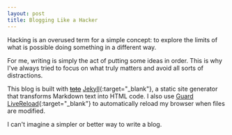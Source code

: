 ```yaml
---
layout: post
title: Blogging Like a Hacker
---
```


Hacking is an overused term for a simple concept: to explore the limits of what is
possible doing something in a different way.

For me, writing is simply the act of putting some ideas in order. This is why
I've always tried to focus on what truly matters and avoid all sorts of distractions.

This blog is built with <s><a target="_blank" href="https://github.com/cloudhead/toto">toto</a></s>
[Jekyll][1]{:target="_blank"}, a static site generator that transforms Markdown text into HTML code.
I also use [Guard LiveReload][2]{:target="_blank"} to automatically reload my browser when files
are modified.

I can't imagine a simpler or better way to write a blog.


[1]: http://jekyllrb.com
[2]: https://github.com/guard/guard-livereload
